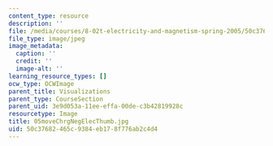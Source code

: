 ```yaml
---
content_type: resource
description: ''
file: /media/courses/8-02t-electricity-and-magnetism-spring-2005/50c37682465c9384eb178f776ab2c4d4_05moveChrgNegElecThumb.jpg
file_type: image/jpeg
image_metadata:
  caption: ''
  credit: ''
  image-alt: ''
learning_resource_types: []
ocw_type: OCWImage
parent_title: Visualizations
parent_type: CourseSection
parent_uid: 3e9d053a-11ee-effa-00de-c3b42819928c
resourcetype: Image
title: 05moveChrgNegElecThumb.jpg
uid: 50c37682-465c-9384-eb17-8f776ab2c4d4
---
```

